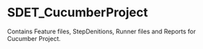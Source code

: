 # SDET_CucumberProject

Contains Feature files, StepDenitions, Runner files and Reports for Cucumber Project.
